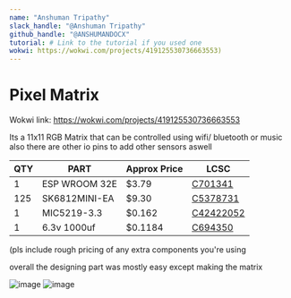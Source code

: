 ```yaml
---
name: "Anshuman Tripathy"
slack_handle: "@Anshuman Tripathy"
github_handle: "@ANSHUMANDOCX"
tutorial: # Link to the tutorial if you used one
wokwi: https://wokwi.com/projects/419125530736663553)
---
```


# Pixel Matrix

Wokwi link: https://wokwi.com/projects/419125530736663553

Its a 11x11 RGB Matrix that can be controlled using wifi/ bluetooth or music also there are other io pins to add other sensors aswell

| QTY           |     PART      | Approx Price |  LCSC |
| ------------- | ------------- | ------------ | ----- |
| 1             | ESP WROOM 32E |   $3.79      |[C701341](https://www.lcsc.com/product-detail/WIFI-Modules_Espressif-Systems-ESP32-WROOM-32E-4MB_C701341.html)
| 125           | SK6812MINI-EA |   $9.30      |[C5378731](https://www.lcsc.com/product-detail/RGB-LEDs-Built-in-IC_OPSCO-Optoelectronics-SK6812MINI-EA_C5378731.html)
| 1             | MIC5219-3.3 |   $0.162     |[C42422052](https://www.lcsc.com/product-detail/Voltage-Regulators-Linear-Low-Drop-Out-LDO-Regulators_TDSEMIC-MIC5219-3-3YM5-TD_C42422052.html?s_z=n_MIC5219-3.3)|
| 1           | 6.3v 1000uf  |   $0.1184      |[C694350](https://www.lcsc.com/product-detail/Aluminum-Electrolytic-Capacitors-Leaded_Rubycon-6-3YXJ1000M8X11-5_C694350.html?s_z=n_6.3YXJ1000M8X11.5)

(pls include rough pricing of any extra components you're using

overall the designing part was mostly easy except making the matrix 

![image](https://github.com/user-attachments/assets/f3851708-1617-4756-bb48-edfdefb3536d)
![image](https://github.com/user-attachments/assets/74377205-9d05-4a00-b3fe-5b75d8861007)

